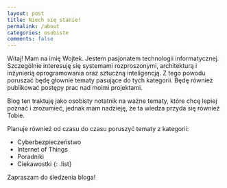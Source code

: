 ```yaml
---
layout: post
title: Niech się stanie!
permalink: /about
categories: osobiste 
comments: false
---
```


Witaj! Mam na imię Wojtek. Jestem pasjonatem technologii informatycznej. Szczególnie interesuję się systemami rozproszonymi, architekturą i inżynierią oprogramowania oraz sztuczną inteligencją. Z tego powodu poruszać będę głownie tematy pasujące do tych kategorii. Będę również publikować postępy prac nad moimi projektami.

Blog ten traktuję jako osobisty notatnik na ważne tematy, które chcę lepiej poznać i zrozumieć, jednak mam nadzieję, że ta wiedza przyda się również Tobie.

Planuje również od czasu do czasu poruszyć tematy z kategorii:
- Cyberbezpieczeństwo
- Internet of Things
- Poradniki
- Ciekawostki
{: .list}

Zapraszam do śledzenia bloga! 
